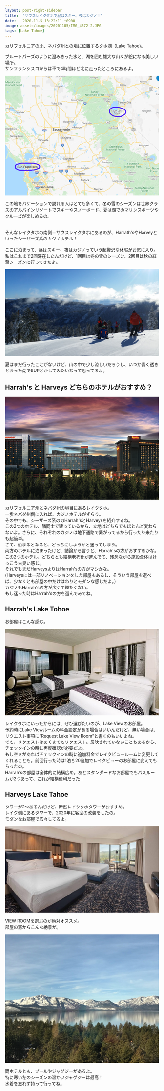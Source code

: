 ```yaml
---
layout: post-right-sidebar
title:  "サウスレイクタホで昼はスキー、夜はカジノ！"
date:   2020-11-5 13:22:11 +0900
image: assets/images/20201105/IMG_4672 2.JPG
tags: [Lake Tahoe]
---
```


カリフォルニアの北、ネバダ州との境に位置するタホ湖（Lake Tahoe)。<br>


ブルートパーズのように澄みきった水と、湖を囲む雄大な山々が絵になる美しい場所。<br>
サンフランシスコからは車で4時間ほど北に走ったところにあるよ。<br>

<!--more-->

![SanFranciscoTahoe](/assets/images/20201105/map.png)

この地をバケーションで訪れる人はとても多くて、冬の雪のシーズンは世界クラスのアルパインリゾートでスキーやスノーボード、夏は湖でのマリンスポーツやクルーズが楽しめるの。<br>
<br>
<br>
そんなレイクタホの南側＝サウスレイクタホにあるのが、Harrath'sやHarveyといったシーザーズ系のカジノホテル！<br>
<br>
ここに泊まって、昼はスキー、夜はカジノっていう超贅沢な休暇がお気に入り。<br>
私はこれまで2回滞在したんだけど、1回目は冬の雪のシーズン、2回目は秋の紅葉シーズンに行ってきたよ。<br>

![SanFranciscoTahoe](/assets/images/20201105/snow-3256952_1920.jpg)

夏はまだ行ったことがないけど、山の中で少し涼しいだろうし、いつか青く透きとおった湖でSUPとかしてみたいなって思ってるよ。

## Harrah's と Harveys どちらのホテルがおすすめ？

![SanFranciscoTahoe](/assets/images/20201105/1560979244510.png)

カリフォルニア州とネバダ州の境目にあるレイクタホ。<br>
一歩ネバダ州側に入れば、カジノホテルがずらり。<br>
その中でも、シーザーズ系ののHarrah'sとHarveysを紹介するね。<br>
この2つのホテル、隣同士で建っているから、立地はどちらでもほとんど変わらないよ。さらに、それぞれのカジノは地下通路で繋がってるから行ったり来たりも超簡単。<br>
さて、泊まるとなると、どっちにしようかと迷ってしまう。<br>
両方のホテルに泊まったけど、結論から言うと、Harrah'sの方がおすすめかな。<br>
この2つのホテル、どちらとも結構老朽化が進んでて、残念ながら施設全体はけっこう古臭い感じ。<br>
それでもまだHarveysよりはHarrah'sの方がマシかな。<br>
(Harveysには一部リノベーションをした部屋もあるし、そういう部屋を選べば、少なくとも部屋の中だけはわりとモダンな感じだよ。）<br>
カジノもHarrah'sの方が広くて煙たくない。<br>
もし迷った時はHarrah'sの方を選んでみてね。<br>

## Harrah's  Lake Tohoe

お部屋はこんな感じ。

![SanFranciscoTahoe](/assets/images/20201105/1604344419334.jpg)

レイクタホにいったからには、ぜひ選びたいのが、Lake Viewのお部屋。<br>
予約時にLake Viewルームの料金設定がある場合はいいんだけど、無い場合は、リクエスト事項に”Request Lake View Room”と書くのもいいよね。<br>
でも、リクエストはあくまでもリクエスト。反映されていないこともあるから、チェックインの時に再度確認が必要だよ。<br>
もし空きがあればチェックインの時に追加料金でレイクビュールームに変更してくれることも。前回行った時は1泊＄20追加でレイクビューのお部屋に変えてもらったの。<br>
Harrah'sの部屋は全体的に結構広め。あとスタンダードなお部屋でもバスルームが2つあって、これが結構便利だった！<br>

## Harveys Lake Tahoe

タワーが2つあるんだけど、断然レイクタホタワーがおすすめ。<br>
レイク側にあるタワーで、2020年に客室の改装をしたの。<br>
モダンなお部屋で広々してるよ。<br>

![SanFranciscoTahoe](/assets/images/20201105/1599687709870.jpg)

VIEW ROOMを選ぶのが絶対オススメ。<br>
部屋の窓からこんな絶景が。<br>

![SanFranciscoTahoe](/assets/images/20201105/IMG_9183.JPG)

両ホテルとも、プールやジャグジーがあるよ。<br>
特に寒い冬のシーズンの温かいジャグジーは最高！<br>
水着を忘れず持って行ってね。<br>
